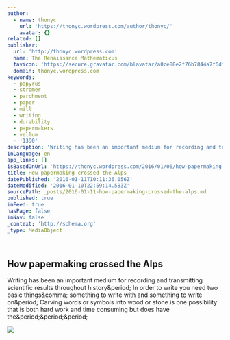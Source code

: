 ```yaml
---
author:
  - name: thonyc
    url: 'https://thonyc.wordpress.com/author/thonyc/'
    avatar: {}
related: []
publisher:
  url: 'http://thonyc.wordpress.com'
  name: The Renaissance Mathematicus
  favicon: 'https://secure.gravatar.com/blavatar/a0ce88e2f76b7844a7f6dfe9a3dc02e5?s=16'
  domain: thonyc.wordpress.com
keywords:
  - papyrus
  - stromer
  - parchment
  - paper
  - mill
  - writing
  - durability
  - papermakers
  - vellum
  - '1390'
description: 'Writing has been an important medium for recording and transmitting scientific results throughout history. In order to write you need two basic things, something to write with and something to write on. Carving words or symbols into wood or stone is one possibility that is both hard work and time consuming but does have the...'
inLanguage: en
app_links: []
isBasedOnUrl: 'https://thonyc.wordpress.com/2016/01/06/how-papermaking-crossed-the-alps/'
title: How papermaking crossed the Alps
datePublished: '2016-01-11T10:11:36.056Z'
dateModified: '2016-01-10T22:59:14.583Z'
sourcePath: _posts/2016-01-11-how-papermaking-crossed-the-alps.md
published: true
inFeed: true
hasPage: false
inNav: false
_context: 'http://schema.org'
_type: MediaObject

---
```

<article style=""><h1>How papermaking crossed the Alps</h1><p>Writing has been an important medium for recording and transmitting scientific results throughout history&amp;period; In order to write you need two basic things&amp;comma; something to write with and something to write on&amp;period; Carving words or symbols into wood or stone is one possibility that is both hard work and time consuming but does have the&amp;period;&amp;period;&amp;period;</p><img src="https://thonyc.files.wordpress.com/2016/01/arpalimtyppage.jpg?w=500&amp;h=771" /></article>